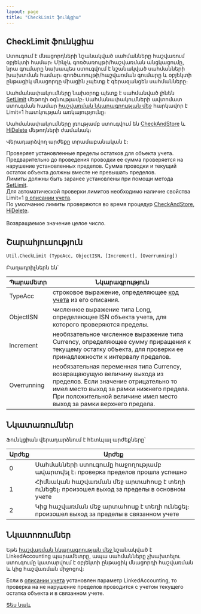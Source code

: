 ```yaml
---
layout: page
title: "CheckLimit ֆունկցիա"
---
```


## CheckLimit ֆունկցիա


Ստուգում է մնացորդների նշանակված սահմանները հաշվառում օբյեկտի համար։ Մինչև գոռծառույթի/հաշվառման անցկացումը, նրա գումարը նախապես ստուգվում է նշանակված սահմանների խախտման համար։ գոռծառույթի/հաշվառման գումարը և օբյեկտի ընթացիկ մնացորդը միացին չպետք է գերազանցեն սահմանները։

Սահմանափակումները նախօրոք պետք է սահմանված լինեն [SetLimit](SetLimit.html) մեթոդի օգնությամբ։ Սահմանափակումների ավտոմատ ստուգման համար [հաշվառման նկարագրության մեջ](../../../Defs/Accounting.md) հարկավոր է Limit=1 հատկության առկայությունը։ 

Սահմանափակումները լռությամբ ստուգվում են [CheckAndStore](../../ASDOC/CheckAndStore.md) և [HiDelete](../../ASDOC/HiDelete.md) մեթոդների ժամանակ։

Վերադարձվող արժեքը տրամաբանական է։

Проверяет установленные пределы остатков для объекта учета. Предварительно до проведения проводки ее сумма проверяется на нарушение установленных пределов. Сумма проводки и текущий остаток объекта должны вместе не превышать пределов. <br>
Лимиты должны быть заранее установлены при помощи метода [SetLimit](SetLimit.html). <br>
Для автоматической проверки лимитов необходимо наличие свойства Limit=1 [в описании учета](../../../Defs/Accounting.html). <br>
По умолчанию лимиты проверяются во время процедур [CheckAndStore](../../ASDOC/CheckAndStore.html), [HiDelete](../../ASDOC/HiDelete.html).<br>
<br>
Возвращаемое значение целое число.



## Շարահյուսություն

```vb
Util.CheckLimit (TypeAcc, ObjectISN, [Increment], [Overrunning])
```

Բաղադրիչներն են՝


| Պարամետր | Նկարագրություն |
|--|--|
| TypeAcc | строковое выражение, определяющее [код учета](../../../Defs/Accounting.html) из его описания. |
| ObjectISN | численное выражение типа Long, определяющее ISN объекта учета, для которого проверяются пределы. |
| Increment | необязательное численное выражение типа Currency, определяющее сумму приращения к текущему остатку объекта, для проверки ее принадлежности к интервалу пределов. |
| Overrunning | необязательная переменная типа Currency, возвращаюущую величину выхода из пределов. Если значение отрицательно то имел место выход за рамки нижнего прeдела. При положительной величине имел место выход за рамки верхнего прeдела.&nbsp; |


## Նկատառումներ

Ֆունկցիան վերադարձնում է հետևյալ արժեքները՝

| Արժեք | Արժեք |
|--|--|
| 0 | Սահմանների ստուգումը հաջողությամբ ավարտվել է։ проверка пределов прошла успешно |
| 1 | Հիմնական հաշվառման մեջ արտահոսք է տեղի ունեցել։ произошел выход за пределы в основном учете |
| 2 | Կից հաշվառման մեջ արտահոսք է տեղի ունեցել։ произошел выход за пределы в связанном учете |

## Նկատոռումներ

Եթե [հաշվառման նկարագրության մեջ ](../../../Defs/Accounting.html) նշանակված է LinkedAccounting պարամետրը, ապա սահմանները չխախտելու ստուգումը կատարվում է օբյեկտի ընթացիկ մնացորդի հաշվառման և կից հաշվառման միջոցով։

Если в [описании учета](../../../Defs/Accounting.html) установлен параметр LinkedAccounting, то проверка на не нарушение пределов проводится с учетом текущего остатка объекта и в связанном учете.

[Տես նաև](SetLimit.html)
